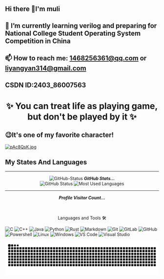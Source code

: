 ## Hi there 👋I'm muli
## 🌱 I’m currently learning verilog and preparing for National College Student Operating System Competition in China
## 📫 How to reach me: 1468256361@qq.com or liyangyan314@gmail.com
##    CSDN ID:2403_86007563
<h1 align="center">
✨ You can treat life as playing game, but don't be played by it ✨

## &#x1F609;It's one of my favorite character!
[![pAc8QsK.jpg](https://s21.ax1x.com/2024/11/11/pAc8QsK.jpg)](https://imgse.com/i/pAc8QsK)
## My States And Languages
<hr>
<p align="center">
<img src="https://media.giphy.com/media/8UHRm5oY4k4FDxq5QG/giphy.gif" width="30px" alt="GitHub-Status"/>&nbsp;<i><b>GitHub Stats...</b></i><br>
<img src="https://github-readme-stats.vercel.app/api?username=muyuliyan&count_private=true&show_icons=true&theme=great-gatsby" alt="GitHub Status"/>
<img src = "https://github-readme-stats.vercel.app/api/top-langs/?username=muyuliyan&show_icons=true&layout=compact&theme=great-gatsby" alt="Most Used Languages">
</p>

<hr>

<p align="center"> 
  <i><b>Profile Visitor Count...</b></i><br>
  <img src="https://raw.githubusercontent.com/saadeghi/saadeghi/master/dino.gif"  alt=""/><br>
  <img src="https://profile-counter.glitch.me/lostgirljourney/count.svg"  alt=""/>
</p>

<p align="center">
Languages and Tools 🛠
  
![C](http://img.shields.io/badge/-C-A8B9CC?style=flat-square&logo=c&logoColor=ffffff)
![C++](http://img.shields.io/badge/-C%2B%2B-00599C?style=flat-square&logo=c%2B%2B&logoColor=ffffff)
![Java](https://img.shields.io/badge/-Java-007396?style=flat-square&logo=Java&logoColor=ffffff)
![Python](http://img.shields.io/badge/-Python-3776AB?style=flat-square&logo=python&logoColor=ffffff)
![Rust](https://img.shields.io/badge/-Rust-%23000000?style=flat-square&logo=rust&logoColor=white)
![Markdown](https://img.shields.io/badge/-Markdown-000000?style=flat-square&logo=markdown)
![Git](https://img.shields.io/badge/-Git-%23F05032?style=flat-square&logo=git&logoColor=%23ffffff)
![GitLab](https://img.shields.io/badge/-GitLab-FCA121?style=flat-square&logo=gitlab)
![GitHub](https://img.shields.io/badge/-GitHub-181717?style=flat-square&logo=github)
![Powershell](http://img.shields.io/badge/-Powershell-5391FE?style=flat-square&logo=powershell&logoColor=ffffff)
![Linux](http://img.shields.io/badge/-Linux-008000?style=flat-square&logo=linux&logoColor=ffffff)
![Windows](http://img.shields.io/badge/-Windows-0078D6?style=flat-square&logo=windows&logoColor=ffffff)
![VS Code](http://img.shields.io/badge/-VS%20Code-007ACC?style=flat-square&logo=visual-studio-code&logoColor=ffffff)
![Visual Studio](https://img.shields.io/badge/-Visual%20Studio-5C2D91?style=flat-square&logo=visual-studio&logoColor=ffffff) 
<!--![HTML5](https://img.shields.io/badge/-HTML5-%23E44D27?style=flat-square&logo=html5&logoColor=ffffff)
![CSS3](https://img.shields.io/badge/-CSS3-%231572B6?style=flat-square&logo=css3)
![Sass](https://img.shields.io/badge/-Sass-%23CC6699?style=flat-square&logo=sass&logoColor=ffffff)-->
<!--![Firebase](https://img.shields.io/badge/-Firebase-FFCA28?style=flat-square&logo=firebase&logoColor=ffffff)-->
  <!-- 添加更多图标 -->
</p>
<picture>
  <source media="(prefers-color-scheme: dark)" srcset="https://raw.githubusercontent.com/muyuliyan/muyuliyan/output/github-contribution-grid-snake-dark.svg">
  <source media="(prefers-color-scheme: light)" srcset="https://raw.githubusercontent.com/muyuliyan/muyuliyan/output/github-contribution-grid-snake.svg">
  <img alt="github contribution grid snake animation" src="https://raw.githubusercontent.com/muyuliyan/muyuliyan/output/github-contribution-grid-snake.svg">
</picture>
<!-- - 🌱 I’m currently learning Python
- 👯 I’m looking to collaborate on ...
- 🤔 I’m looking for help with ...
- 💬 Ask me about ...
- 📫 How to reach me: 1468256361@qq.com
- 😄 Pronouns: ...
- ⚡ Fun fact: ...
--> 
